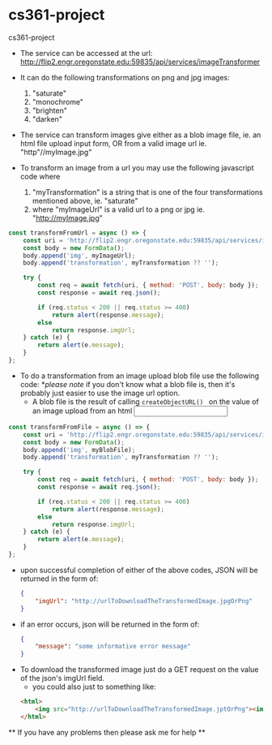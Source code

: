 # cs361-project
cs361-project

* The service can be accessed at the url: 
    http://flip2.engr.oregonstate.edu:59835/api/services/imageTransformer

* It can do the following transformations on png and jpg images:
    1. "saturate"
    2. "monochrome"
    3. "brighten"
    4. "darken"

* The service can transform images give either as a blob image file, ie. an html file   upload input form, OR from a valid image url ie. "http"//myImage.jpg"

* To transform an image from a url you may use the following javascript code where
    1. "myTransformation" is a string that is one of the four transformations mentioned above, ie. "saturate"
    2. where "myImageUrl" is a valid url to a png or jpg ie. "http://myImage.jpg"

```javascript
const transformFromUrl = async () => {
    const uri = 'http://flip2.engr.oregonstate.edu:59835/api/services/imageTransformer';
    const body = new FormData();
    body.append('img', myImageUrl);
    body.append('transformation', myTransformation ?? '');

    try {
        const req = await fetch(uri, { method: 'POST', body: body });
        const response = await req.json();

        if (req.status < 200 || req.status >= 400)
            return alert(response.message);
        else
            return response.imgUrl;
    } catch (e) {
        return alert(e.message);
    }
};
```

* To do a transformation from an image upload blob file use the following code:
    **please note* if you don't know what a blob file is, then it's probably just easier to use the image url option.
    * A blob file is the result of calling ```createObjectURL() ``` on the value of an image upload from an html <input type="fileUpload"> 

```javascript
const transformFromFile = async () => {
    const uri = 'http://flip2.engr.oregonstate.edu:59835/api/services/imageTransformer';
    const body = new FormData();
    body.append('img', myBlobFile);
    body.append('transformation', myTransformation ?? '');

    try {
        const req = await fetch(uri, { method: 'POST', body: body });
        const response = await req.json();

        if (req.status < 200 || req.status >= 400)
            return alert(response.message);
        else
            return response.imgUrl;
    } catch (e) {
        return alert(e.message);
    }
};
```

* upon successful completion of either of the above codes, JSON will be returned in the form of:
    ```json
    {
        "imgUrl": "http://urlToDownloadTheTransformedImage.jpgOrPng"
    }
    ```
* if an error occurs, json will be returned in the form of: 
    ```json
    {
        "message": "some informative error message"
    }
    ```
* To download the transformed image just do a GET request on the value of the json's imgUrl field.
    * you could also just to something like:
    ```html
    <html>
        <img src="http://urlToDownloadTheTransformedImage.jptOrPng"><img>
    </html>
    ```

** If you have any problems then please ask me for help **
